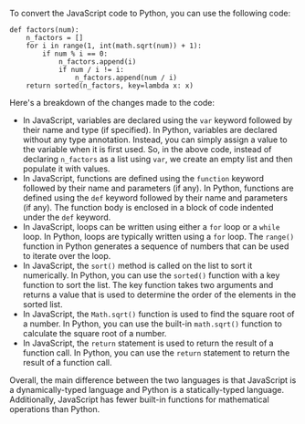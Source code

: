 To convert the JavaScript code to Python, you can use the following code:
```
def factors(num):
    n_factors = []
    for i in range(1, int(math.sqrt(num)) + 1):
        if num % i == 0:
            n_factors.append(i)
            if num / i != i:
                n_factors.append(num / i)
    return sorted(n_factors, key=lambda x: x)
```
Here's a breakdown of the changes made to the code:

* In JavaScript, variables are declared using the `var` keyword followed by their name and type (if specified). In Python, variables are declared without any type annotation. Instead, you can simply assign a value to the variable when it is first used. So, in the above code, instead of declaring `n_factors` as a list using `var`, we create an empty list and then populate it with values.
* In JavaScript, functions are defined using the `function` keyword followed by their name and parameters (if any). In Python, functions are defined using the `def` keyword followed by their name and parameters (if any). The function body is enclosed in a block of code indented under the `def` keyword.
* In JavaScript, loops can be written using either a `for` loop or a `while` loop. In Python, loops are typically written using a `for` loop. The `range()` function in Python generates a sequence of numbers that can be used to iterate over the loop.
* In JavaScript, the `sort()` method is called on the list to sort it numerically. In Python, you can use the `sorted()` function with a key function to sort the list. The key function takes two arguments and returns a value that is used to determine the order of the elements in the sorted list.
* In JavaScript, the `Math.sqrt()` function is used to find the square root of a number. In Python, you can use the built-in `math.sqrt()` function to calculate the square root of a number.
* In JavaScript, the `return` statement is used to return the result of a function call. In Python, you can use the `return` statement to return the result of a function call.

Overall, the main difference between the two languages is that JavaScript is a dynamically-typed language and Python is a statically-typed language. Additionally, JavaScript has fewer built-in functions for mathematical operations than Python.
